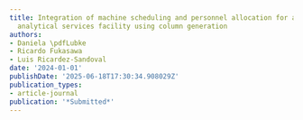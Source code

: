 ```yaml
---
title: Integration of machine scheduling and personnel allocation for an industrial-scale
  analytical services facility using column generation
authors:
- Daniela \pdfLubke
- Ricardo Fukasawa
- Luis Ricardez-Sandoval
date: '2024-01-01'
publishDate: '2025-06-18T17:30:34.908029Z'
publication_types:
- article-journal
publication: '*Submitted*'
---
```

